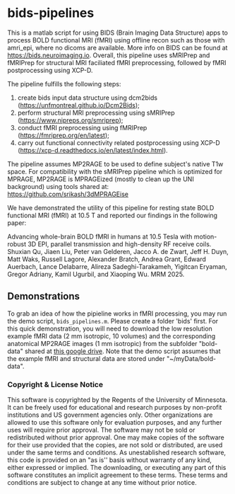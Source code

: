 # bids-pipelines
This is a matlab script for using BIDS (Brain Imaging Data Structure) apps to process BOLD functional MRI (fMRI) using offline recon such as those with amri_epi, where no dicoms are available. 
More info on BIDS can be found at https://bids.neuroimaging.io. Overall, this pipeline uses sMRIPrep and fMRIPrep for structural MRI faciliated fMRI preprocessing, followed by fMRI postprocessing using XCP-D. 

The pipeline fulfills the following steps:
1) create bids input data structure using dcm2bids (https://unfmontreal.github.io/Dcm2Bids);
2) perform structural MRI preprocessing using sMRIPrep (https://www.nipreps.org/smriprep);
3) conduct fMRI preprocessing using fMRIPrep (https://fmriprep.org/en/latest);
4) carry out functional connectivity related postprocessing using XCP-D (https://xcp-d.readthedocs.io/en/latest/index.html).

The pipeline assumes MP2RAGE to be used to define subject's native T1w space. 
For compatibility with the sMRIPrep pipeline which is optimized for MPRAGE, MP2RAGE is MPRAGEized (mostly to clean up the UNI background) using tools shared at: https://github.com/srikash/3dMPRAGEise

We have demonstrated the utility of this pipeline for resting state BOLD functional MRI (fMRI) at 10.5 T and reported our findings in the following paper: 

Advancing whole-brain BOLD fMRI in humans at 10.5 Tesla with motion-robust 3D EPI, parallel transmission and high-density RF receive coils. Shuxian Qu, Jiaen Liu, Peter van Gelderen, Jacco A. de Zwart, Jeff H. Duyn, Matt Waks, Russell Lagore, Alexander Bratch, Andrea Grant, Edward Auerbach, Lance Delabarre, Alireza Sadeghi-Tarakameh, Yigitcan Eryaman, Gregor Adriany, Kamil Ugurbil, and Xiaoping Wu. MRM 2025.
 

## Demonstrations
To grab an idea of how the pipieline works in fMRI processing, you may run the demo script, `bids_pipelines.m`. 
Please create a folder 'bids' first. For this quick demonstration, you will need to download the low resolution example fMRI data (2 mm isotropic, 10 volumes) and the corresponding anatomical MP2RAGE images (1 mm isotropic) from the subfolder "bold-data" shared at [this google drive](https://drive.google.com/drive/folders/1cVI2BXiPV-lKmIz1KD7RiYVmy8S9kSTL?usp=drive_link). Note that the demo script assumes that the example fMRI and structural data are stored under "~/myData/bold-data". 


### Copyright & License Notice
This software is copyrighted by the Regents of the University of Minnesota. It can be freely used for educational and research purposes by non-profit institutions and US government agencies only. 
Other organizations are allowed to use this software only for evaluation purposes, and any further uses will require prior approval. The software may not be sold or redistributed without prior approval. 
One may make copies of the software for their use provided that the copies, are not sold or distributed, are used under the same terms and conditions. 
As unestablished research software, this code is provided on an "as is'' basis without warranty of any kind, either expressed or implied. 
The downloading, or executing any part of this software constitutes an implicit agreement to these terms. These terms and conditions are subject to change at any time without prior notice.
